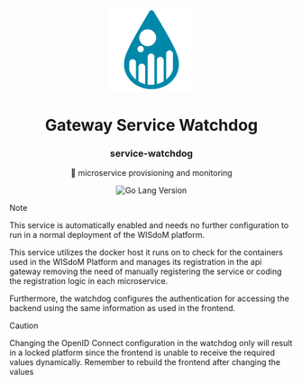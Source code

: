 <div align="center">
<img height="150px" src="https://raw.githubusercontent.com/wisdom-oss/brand/main/svg/standalone_color.svg">
<h1>Gateway Service Watchdog</h1>
<h3>service-watchdog</h3>
<p>👀 microservice provisioning and monitoring</p>
<img src="https://img.shields.io/github/go-mod/go-version/wisdom-oss/gateway-service-watcher?style=for-the-badge"
alt="Go Lang Version"/>
</div>

> [!NOTE]
> This service is automatically enabled and needs no further configuration to
> run in a normal deployment of the WISdoM platform.

This service utilizes the docker host it runs on to check for the containers
used in the WISdoM Platform and manages its registration in the api gateway
removing the need of manually registering the service or coding the registration
logic in each microservice.

Furthermore, the watchdog configures the authentication for accessing the
backend using the same information as used in the frontend.

> [!CAUTION]
> Changing the OpenID Connect configuration in the watchdog only will result
> in a locked platform since the frontend is unable to receive the required
> values dynamically. Remember to rebuild the frontend after changing the values
